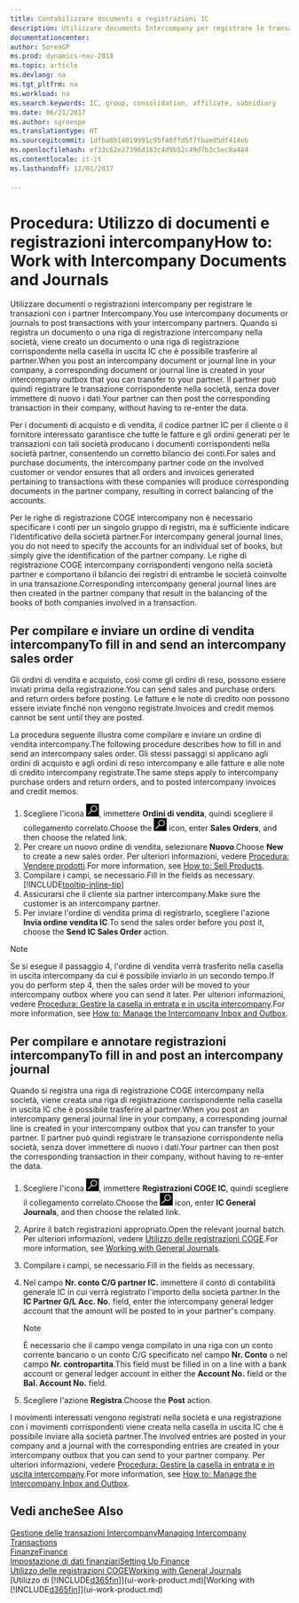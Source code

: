 ```yaml
---
title: Contabilizzare documenti e registrazioni IC
description: Utilizzare documenti Intercompany per registrare le transazioni con i partner Intercompany.
documentationcenter: 
author: SorenGP
ms.prod: dynamics-nav-2018
ms.topic: article
ms.devlang: na
ms.tgt_pltfrm: na
ms.workload: na
ms.search.keywords: IC, group, consolidation, affiliate, subsidiary
ms.date: 06/21/2017
ms.author: sgroespe
ms.translationtype: HT
ms.sourcegitcommit: 1dfba8b14019991c95f40ffd5f7fbaed5df414eb
ms.openlocfilehash: ef33c62e27396d183c4d9b52c49d7b3c5ec8a484
ms.contentlocale: it-it
ms.lasthandoff: 12/01/2017

---
```

# <a name="how-to-work-with-intercompany-documents-and-journals"></a><span data-ttu-id="c8cb9-103">Procedura: Utilizzo di documenti e registrazioni intercompany</span><span class="sxs-lookup"><span data-stu-id="c8cb9-103">How to: Work with Intercompany Documents and Journals</span></span>
<span data-ttu-id="c8cb9-104">Utilizzare documenti o registrazioni intercompany per registrare le transazioni con i partner Intercompany.</span><span class="sxs-lookup"><span data-stu-id="c8cb9-104">You use intercompany documents or journals to post transactions with your intercompany partners.</span></span> <span data-ttu-id="c8cb9-105">Quando si registra un documento o una riga di registrazione intercompany nella società, viene creato un documento o una riga di registrazione corrispondente nella casella in uscita IC che è possibile trasferire al partner.</span><span class="sxs-lookup"><span data-stu-id="c8cb9-105">When you post an intercompany document or journal line in your company, a corresponding document or journal line is created in your intercompany outbox that you can transfer to your partner.</span></span> <span data-ttu-id="c8cb9-106">Il partner può quindi registrare le transazione corrispondente nella società, senza dover immettere di nuovo i dati.</span><span class="sxs-lookup"><span data-stu-id="c8cb9-106">Your partner can then post the corresponding transaction in their company, without having to re-enter the data.</span></span>

<span data-ttu-id="c8cb9-107">Per i documenti di acquisto e di vendita, il codice partner IC per il cliente o il fornitore interessato garantisce che tutte le fatture e gli ordini generati per le transazioni con tali società producano i documenti corrispondenti nella società partner, consentendo un corretto bilancio dei conti.</span><span class="sxs-lookup"><span data-stu-id="c8cb9-107">For sales and purchase documents, the intercompany partner code on the involved customer or vendor ensures that all orders and invoices generated pertaining to transactions with these companies will produce corresponding documents in the partner company, resulting in correct balancing of the accounts.</span></span>

<span data-ttu-id="c8cb9-108">Per le righe di registrazione COGE intercompany non è necessario specificare i conti per un singolo gruppo di registri, ma è sufficiente indicare l'identificativo della società partner.</span><span class="sxs-lookup"><span data-stu-id="c8cb9-108">For intercompany general journal lines, you do not need to specify the accounts for an individual set of books, but simply give the identification of the partner company.</span></span> <span data-ttu-id="c8cb9-109">Le righe di registrazione COGE intercompany corrispondenti vengono nella società partner e comportano il bilancio dei registri di entrambe le società coinvolte in una transazione.</span><span class="sxs-lookup"><span data-stu-id="c8cb9-109">Corresponding intercompany general journal lines are then created in the partner company that result in the balancing of the books of both companies involved in a transaction.</span></span>

## <a name="to-fill-in-and-send-an-intercompany-sales-order"></a><span data-ttu-id="c8cb9-110">Per compilare e inviare un ordine di vendita intercompany</span><span class="sxs-lookup"><span data-stu-id="c8cb9-110">To fill in and send an intercompany sales order</span></span>
<span data-ttu-id="c8cb9-111">Gli ordini di vendita e acquisto, così come gli ordini di reso, possono essere inviati prima della registrazione.</span><span class="sxs-lookup"><span data-stu-id="c8cb9-111">You can send sales and purchase orders and return orders before posting.</span></span> <span data-ttu-id="c8cb9-112">Le fatture e le note di credito non possono essere inviate finché non vengono registrate.</span><span class="sxs-lookup"><span data-stu-id="c8cb9-112">Invoices and credit memos cannot be sent until they are posted.</span></span>

<span data-ttu-id="c8cb9-113">La procedura seguente illustra come compilare e inviare un ordine di vendita intercompany.</span><span class="sxs-lookup"><span data-stu-id="c8cb9-113">The following procedure describes how to fill in and send an intercompany sales order.</span></span> <span data-ttu-id="c8cb9-114">Gli stessi passaggi si applicano agli ordini di acquisto e agli ordini di reso intercompany e alle fatture e alle note di credito intercompany registrate.</span><span class="sxs-lookup"><span data-stu-id="c8cb9-114">The same steps apply to intercompany purchase orders and return orders, and to posted intercompany invoices and credit memos.</span></span>  

1. <span data-ttu-id="c8cb9-115">Scegliere l'icona ![Cerca pagina o report](media/ui-search/search_small.png "icona Cerca pagina o report"), immettere **Ordini di vendita**, quindi scegliere il collegamento correlato.</span><span class="sxs-lookup"><span data-stu-id="c8cb9-115">Choose the ![Search for Page or Report](media/ui-search/search_small.png "Search for Page or Report icon") icon, enter **Sales Orders**, and then choose the related link.</span></span>  
2. <span data-ttu-id="c8cb9-116">Per creare un nuovo ordine di vendita, selezionare **Nuovo**.</span><span class="sxs-lookup"><span data-stu-id="c8cb9-116">Choose **New** to create a new sales order.</span></span> <span data-ttu-id="c8cb9-117">Per ulteriori informazioni, vedere [Procedura: Vendere prodotti](sales-how-sell-products.md).</span><span class="sxs-lookup"><span data-stu-id="c8cb9-117">For more information, see [How to: Sell Products](sales-how-sell-products.md).</span></span>  
3. <span data-ttu-id="c8cb9-118">Compilare i campi, se necessario.</span><span class="sxs-lookup"><span data-stu-id="c8cb9-118">Fill in the fields as necessary.</span></span> [!INCLUDE[tooltip-inline-tip](includes/tooltip-inline-tip_md.md)]
4. <span data-ttu-id="c8cb9-119">Assicurarsi che il cliente sia partner intercompany.</span><span class="sxs-lookup"><span data-stu-id="c8cb9-119">Make sure the customer is an intercompany partner.</span></span>
5. <span data-ttu-id="c8cb9-120">Per inviare l'ordine di vendita prima di registrarlo, scegliere l'azione **Invia ordine vendita IC**.</span><span class="sxs-lookup"><span data-stu-id="c8cb9-120">To send the sales order before you post it, choose the **Send IC Sales Order** action.</span></span>

> [!NOTE]
> <span data-ttu-id="c8cb9-121">Se si esegue il passaggio 4, l'ordine di vendita verrà trasferito nella casella in uscita intercompany da cui è possibile inviarlo in un secondo tempo.</span><span class="sxs-lookup"><span data-stu-id="c8cb9-121">If you do perform step 4, then the sales order will be moved to your intercompany outbox where you can send it later.</span></span> <span data-ttu-id="c8cb9-122">Per ulteriori informazioni, vedere [Procedura: Gestire la casella in entrata e in uscita intercompany](intercompany-how-manage-intercompany-inbox.md).</span><span class="sxs-lookup"><span data-stu-id="c8cb9-122">For more information, see [How to: Manage the Intercompany Inbox and Outbox](intercompany-how-manage-intercompany-inbox.md).</span></span>

## <a name="to-fill-in-and-post-an-intercompany-journal"></a><span data-ttu-id="c8cb9-123">Per compilare e annotare registrazioni intercompany</span><span class="sxs-lookup"><span data-stu-id="c8cb9-123">To fill in and post an intercompany journal</span></span>
<span data-ttu-id="c8cb9-124">Quando si registra una riga di registrazione COGE intercompany nella società, viene creata una riga di registrazione corrispondente nella casella in uscita IC che è possibile trasferire al partner.</span><span class="sxs-lookup"><span data-stu-id="c8cb9-124">When you post an intercompany general journal line in your company, a corresponding journal line is created in your intercompany outbox that you can transfer to your partner.</span></span> <span data-ttu-id="c8cb9-125">Il partner può quindi registrare le transazione corrispondente nella società, senza dover immettere di nuovo i dati.</span><span class="sxs-lookup"><span data-stu-id="c8cb9-125">Your partner can then post the corresponding transaction in their company, without having to re-enter the data.</span></span>

1. <span data-ttu-id="c8cb9-126">Scegliere l'icona ![Cerca pagina o report](media/ui-search/search_small.png "Cerca pagina o report"), immettere **Registrazioni COGE IC**, quindi scegliere il collegamento correlato.</span><span class="sxs-lookup"><span data-stu-id="c8cb9-126">Choose the ![Search for Page or Report](media/ui-search/search_small.png "Search for Page or Report icon") icon, enter **IC General Journals**, and then choose the related link.</span></span>  
2. <span data-ttu-id="c8cb9-127">Aprire il batch registrazioni appropriato.</span><span class="sxs-lookup"><span data-stu-id="c8cb9-127">Open the relevant journal batch.</span></span> <span data-ttu-id="c8cb9-128">Per ulteriori informazioni, vedere [Utilizzo delle registrazioni COGE](ui-work-general-journals.md).</span><span class="sxs-lookup"><span data-stu-id="c8cb9-128">For more information, see [Working with General Journals](ui-work-general-journals.md).</span></span>
3. <span data-ttu-id="c8cb9-129">Compilare i campi, se necessario.</span><span class="sxs-lookup"><span data-stu-id="c8cb9-129">Fill in the fields as necessary.</span></span>
4. <span data-ttu-id="c8cb9-130">Nel campo **Nr. conto C/G partner IC.** immettere il conto di contabilità generale IC in cui verrà registrato l'importo della società partner.</span><span class="sxs-lookup"><span data-stu-id="c8cb9-130">In the **IC Partner G/L Acc. No.** field, enter the intercompany general ledger account that the amount will be posted to in your partner's company.</span></span>

    > [!NOTE]
    > <span data-ttu-id="c8cb9-131">È necessario che il campo venga compilato in una riga con un conto corrente bancario o un conto C/G specificato nel campo **Nr. Conto** o nel campo **Nr. contropartita**.</span><span class="sxs-lookup"><span data-stu-id="c8cb9-131">This field must be filled in on a line with a bank account or general ledger account in either the **Account No.** field or the **Bal. Account No.** field.</span></span>  
5. <span data-ttu-id="c8cb9-132">Scegliere l'azione **Registra**.</span><span class="sxs-lookup"><span data-stu-id="c8cb9-132">Choose the **Post** action.</span></span>

<span data-ttu-id="c8cb9-133">I movimenti interessati vengono registrati nella società e una registrazione con i movimenti corrispondenti viene creata nella casella in uscita IC che è possibile inviare alla società partner.</span><span class="sxs-lookup"><span data-stu-id="c8cb9-133">The involved entries are posted in your company and a journal with the corresponding entries are created in your intercompany outbox that you can send to your partner company.</span></span> <span data-ttu-id="c8cb9-134">Per ulteriori informazioni, vedere [Procedura: Gestire la casella in entrata e in uscita intercompany](intercompany-how-manage-intercompany-inbox.md).</span><span class="sxs-lookup"><span data-stu-id="c8cb9-134">For more information, see [How to: Manage the Intercompany Inbox and Outbox](intercompany-how-manage-intercompany-inbox.md).</span></span> 

## <a name="see-also"></a><span data-ttu-id="c8cb9-135">Vedi anche</span><span class="sxs-lookup"><span data-stu-id="c8cb9-135">See Also</span></span>
[<span data-ttu-id="c8cb9-136">Gestione delle transazioni Intercompany</span><span class="sxs-lookup"><span data-stu-id="c8cb9-136">Managing Intercompany Transactions</span></span>](intercompany-manage.md)  
[<span data-ttu-id="c8cb9-137">Finanze</span><span class="sxs-lookup"><span data-stu-id="c8cb9-137">Finance</span></span>](finance.md)  
[<span data-ttu-id="c8cb9-138">Impostazione di dati finanziari</span><span class="sxs-lookup"><span data-stu-id="c8cb9-138">Setting Up Finance</span></span>](finance-setup-finance.md)  
[<span data-ttu-id="c8cb9-139">Utilizzo delle registrazioni COGE</span><span class="sxs-lookup"><span data-stu-id="c8cb9-139">Working with General Journals</span></span>](ui-work-general-journals.md)  
<span data-ttu-id="c8cb9-140">[Utilizzo di [!INCLUDE[d365fin](includes/d365fin_md.md)]](ui-work-product.md)</span><span class="sxs-lookup"><span data-stu-id="c8cb9-140">[Working with [!INCLUDE[d365fin](includes/d365fin_md.md)]](ui-work-product.md)</span></span>

